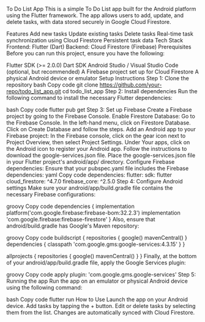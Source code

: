 To Do List App
This is a simple To Do List app built for the Android platform using the Flutter framework. The app allows users to add, update, and delete tasks, with data stored securely in Google Cloud Firestore.

Features
Add new tasks
Update existing tasks
Delete tasks
Real-time task synchronization using Cloud Firestore
Persistent task data
Tech Stack
Frontend: Flutter (Dart)
Backend: Cloud Firestore (Firebase)
Prerequisites
Before you can run this project, ensure you have the following:

Flutter SDK (>= 2.0.0)
Dart SDK
Android Studio / Visual Studio Code (optional, but recommended)
A Firebase project set up for Cloud Firestore
A physical Android device or emulator
Setup Instructions
Step 1: Clone the repository
bash
Copy code
git clone https://github.com/your-repo/todo_list_app.git
cd todo_list_app
Step 2: Install dependencies
Run the following command to install the necessary Flutter dependencies:

bash
Copy code
flutter pub get
Step 3: Set up Firebase
Create a Firebase project by going to the Firebase Console.
Enable Firestore Database:
Go to the Firebase Console.
In the left-hand menu, click on Firestore Database.
Click on Create Database and follow the steps.
Add an Android app to your Firebase project:
In the Firebase console, click on the gear icon next to Project Overview, then select Project Settings.
Under Your apps, click on the Android icon to register your Android app.
Follow the instructions to download the google-services.json file.
Place the google-services.json file in your Flutter project's android/app/ directory.
Configure Firebase dependencies:
Ensure that your pubspec.yaml file includes the Firebase dependencies:
yaml
Copy code
dependencies:
  flutter:
    sdk: flutter
  cloud_firestore: ^4.7.0
  firebase_core: ^2.5.0
Step 4: Configure Android settings
Make sure your android/app/build.gradle file contains the necessary Firebase configurations:

groovy
Copy code
dependencies {
    implementation platform('com.google.firebase:firebase-bom:32.2.3')
    implementation 'com.google.firebase:firebase-firestore'
}
Also, ensure that android/build.gradle has Google's Maven repository:

groovy
Copy code
buildscript {
    repositories {
        google()
        mavenCentral()
    }
    dependencies {
        classpath 'com.google.gms:google-services:4.3.15'
    }
}

allprojects {
    repositories {
        google()
        mavenCentral()
    }
}
Finally, at the bottom of your android/app/build.gradle file, apply the Google Services plugin:

groovy
Copy code
apply plugin: 'com.google.gms.google-services'
Step 5: Running the app
Run the app on an emulator or physical Android device using the following command:

bash
Copy code
flutter run
How to Use
Launch the app on your Android device.
Add tasks by tapping the + button.
Edit or delete tasks by selecting them from the list.
Changes are automatically synced with Cloud Firestore.
